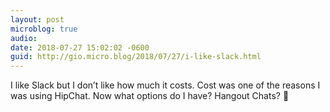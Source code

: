 ```yaml
---
layout: post
microblog: true
audio: 
date: 2018-07-27 15:02:02 -0600
guid: http://gio.micro.blog/2018/07/27/i-like-slack.html
---
```

I like Slack but I don’t like how much it costs. Cost was one of the reasons I was using HipChat. Now what options do I have? Hangout Chats? 🤬
